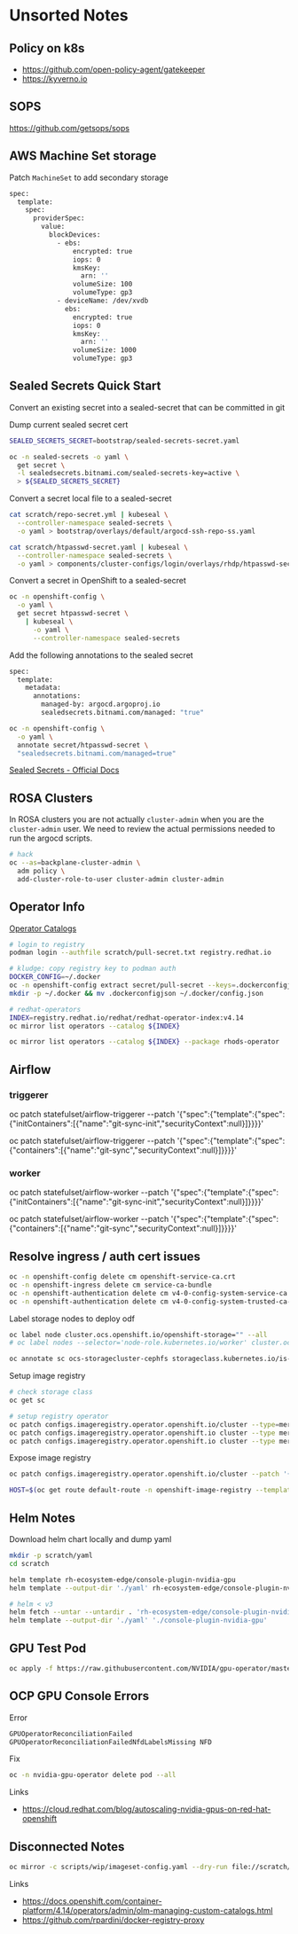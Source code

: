 # Unsorted Notes

## Policy on k8s

- https://github.com/open-policy-agent/gatekeeper
- https://kyverno.io

## SOPS

https://github.com/getsops/sops

## AWS Machine Set storage

Patch `MachineSet` to add secondary storage

```sh
spec:
  template:
    spec:
      providerSpec:
        value:
          blockDevices:
            - ebs:
                encrypted: true
                iops: 0
                kmsKey:
                  arn: ''
                volumeSize: 100
                volumeType: gp3
            - deviceName: /dev/xvdb
              ebs:
                encrypted: true
                iops: 0
                kmsKey:
                  arn: ''
                volumeSize: 1000
                volumeType: gp3
```

## Sealed Secrets Quick Start

Convert an existing secret into a sealed-secret that can be committed in git

Dump current sealed secret cert

```sh
SEALED_SECRETS_SECRET=bootstrap/sealed-secrets-secret.yaml

oc -n sealed-secrets -o yaml \
  get secret \
  -l sealedsecrets.bitnami.com/sealed-secrets-key=active \
  > ${SEALED_SECRETS_SECRET}
```

Convert a secret local file to a sealed-secret

```sh
cat scratch/repo-secret.yml | kubeseal \
  --controller-namespace sealed-secrets \
  -o yaml > bootstrap/overlays/default/argocd-ssh-repo-ss.yaml
```

```sh
cat scratch/htpasswd-secret.yaml | kubeseal \
  --controller-namespace sealed-secrets \
  -o yaml > components/cluster-configs/login/overlays/rhdp/htpasswd-secret-ss.yaml
```

Convert a secret in OpenShift to a sealed-secret

```sh
oc -n openshift-config \
  -o yaml \
  get secret htpasswd-secret \
    | kubeseal \
      -o yaml \
      --controller-namespace sealed-secrets
```
  
Add the following annotations to the sealed secret

```sh
spec:
  template:
    metadata:
      annotations:
        managed-by: argocd.argoproj.io
        sealedsecrets.bitnami.com/managed: "true"
```

```sh
oc -n openshift-config \
  -o yaml \
  annotate secret/htpasswd-secret \
  "sealedsecrets.bitnami.com/managed=true"
```

[Sealed Secrets - Official Docs](https://github.com/bitnami-labs/sealed-secrets)

## ROSA Clusters

In ROSA clusters you are not actually `cluster-admin` when you are the `cluster-admin` user. We need to review the actual permissions needed to run the argocd scripts.

```sh
# hack
oc --as=backplane-cluster-admin \
  adm policy \
  add-cluster-role-to-user cluster-admin cluster-admin
```

## Operator Info

[Operator Catalogs](https://docs.openshift.com/container-platform/4.14/operators/understanding/olm-rh-catalogs.html#olm-rh-catalogs_olm-rh-catalogs)

```sh
# login to registry
podman login --authfile scratch/pull-secret.txt registry.redhat.io

# kludge: copy registry key to podman auth
DOCKER_CONFIG=~/.docker
oc -n openshift-config extract secret/pull-secret --keys=.dockerconfigjson
mkdir -p ~/.docker && mv .dockerconfigjson ~/.docker/config.json

# redhat-operators
INDEX=registry.redhat.io/redhat/redhat-operator-index:v4.14
oc mirror list operators --catalog ${INDEX}

oc mirror list operators --catalog ${INDEX} --package rhods-operator
```

## Airflow

### triggerer

oc patch statefulset/airflow-triggerer --patch '{"spec":{"template":{"spec":{"initContainers":[{"name":"git-sync-init","securityContext":null}]}}}}'

oc patch statefulset/airflow-triggerer --patch '{"spec":{"template":{"spec":{"containers":[{"name":"git-sync","securityContext":null}]}}}}'

### worker

oc patch statefulset/airflow-worker --patch '{"spec":{"template":{"spec":{"initContainers":[{"name":"git-sync-init","securityContext":null}]}}}}'

oc patch statefulset/airflow-worker --patch '{"spec":{"template":{"spec":{"containers":[{"name":"git-sync","securityContext":null}]}}}}'

## Resolve ingress / auth cert issues

```sh
oc -n openshift-config delete cm openshift-service-ca.crt
oc -n openshift-ingress delete cm service-ca-bundle 
oc -n openshift-authentication delete cm v4-0-config-system-service-ca
oc -n openshift-authentication delete cm v4-0-config-system-trusted-ca-bundle
```

Label storage nodes to deploy odf

```sh
oc label node cluster.ocs.openshift.io/openshift-storage="" --all
# oc label nodes --selector='node-role.kubernetes.io/worker' cluster.ocs.openshift.io/openshift-storage="" --overwrite=true

oc annotate sc ocs-storagecluster-cephfs storageclass.kubernetes.io/is-default-class="true"
```

Setup image registry

```sh
# check storage class
oc get sc

# setup registry operator
oc patch configs.imageregistry.operator.openshift.io/cluster --type=merge -p '{"spec":{"rolloutStrategy":"RollingUpdate","replicas":2}}'
oc patch configs.imageregistry.operator.openshift.io cluster --type merge -p '{"spec":{"managementState":"Managed"}}'
oc patch configs.imageregistry.operator.openshift.io cluster --type merge -p '{"spec":{"storage":{"pvc":{"claim": null}}}}'
```

Expose image registry

```sh
oc patch configs.imageregistry.operator.openshift.io/cluster --patch '{"spec":{"defaultRoute":true}}' --type=merge

HOST=$(oc get route default-route -n openshift-image-registry --template='{{ .spec.host }}')
```

## Helm Notes

Download helm chart locally and dump yaml

```sh
mkdir -p scratch/yaml
cd scratch

helm template rh-ecosystem-edge/console-plugin-nvidia-gpu
helm template --output-dir './yaml' rh-ecosystem-edge/console-plugin-nvidia-gpu

# helm < v3
helm fetch --untar --untardir . 'rh-ecosystem-edge/console-plugin-nvidia-gpu' 
helm template --output-dir './yaml' './console-plugin-nvidia-gpu'
```

## GPU Test Pod

```sh
oc apply -f https://raw.githubusercontent.com/NVIDIA/gpu-operator/master/tests/gpu-pod.yaml
```

## OCP GPU Console Errors

Error

```sh
GPUOperatorReconciliationFailed
GPUOperatorReconciliationFailedNfdLabelsMissing NFD
```

Fix

```sh
oc -n nvidia-gpu-operator delete pod --all
```

Links

- https://cloud.redhat.com/blog/autoscaling-nvidia-gpus-on-red-hat-openshift

## Disconnected Notes

```sh
oc mirror -c scripts/wip/imageset-config.yaml --dry-run file://scratch/mirror_media
```

Links

- https://docs.openshift.com/container-platform/4.14/operators/admin/olm-managing-custom-catalogs.html
- https://github.com/rpardini/docker-registry-proxy
